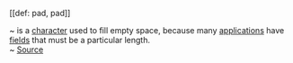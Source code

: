 [[def: pad, pad]]

~ is a [character](https://www.webopedia.com/definitions/character/) used to fill empty space, because many [applications](https://www.webopedia.com/definitions/application-software/) have [fields](https://www.webopedia.com/definitions/field/) that must be a particular length.  
~ [Source](https://www.webopedia.com/definitions/pad-character/)
